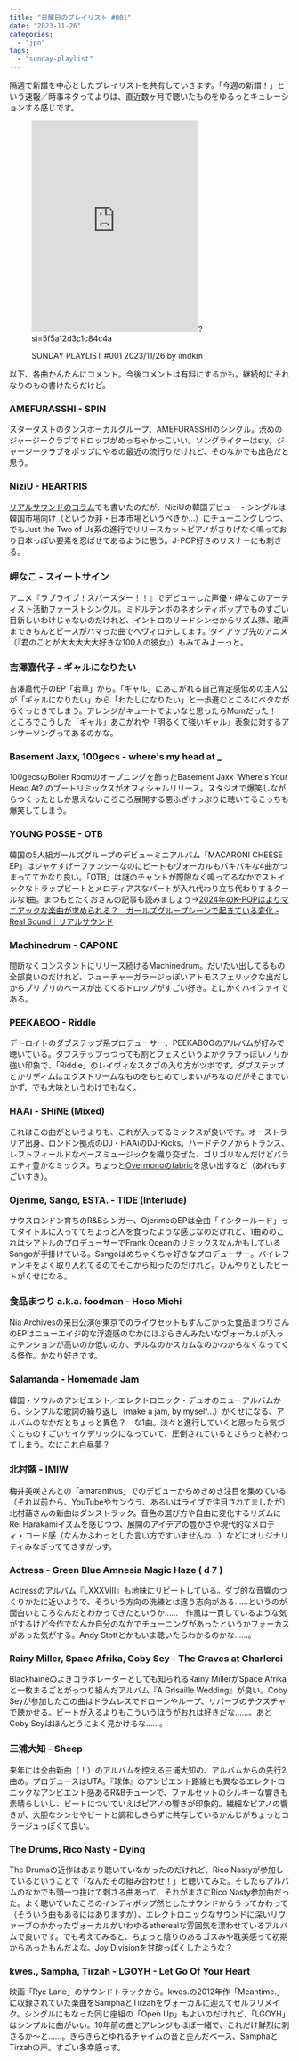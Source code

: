 ```yaml
---
title: "日曜日のプレイリスト #001"
date: "2023-11-26"
categories: 
  - "jpn"
tags: 
  - "sunday-playlist"
---
```


隔週で新譜を中心としたプレイリストを共有していきます。「今週の新譜！」という速報／時事ネタってよりは、直近数ヶ月で聴いたものをゆるっとキュレーションする感じです。

<figure>

<iframe src="https://open.spotify.com/embed/playlist/7FoNi1jCEhK1VNGBX2UYrF" width="300" height="380" frameborder="0" allowtransparency="true" allow="encrypted-media"></iframe>?si=5f5a12d3c1c84c4a

<figcaption>

SUNDAY PLAYLIST #001 2023/11/26 by imdkm

</figcaption>



</figure>

以下、各曲かんたんにコメント。今後コメントは有料にするかも。継続的にそれなりのもの書けたらだけど。

<!--more-->

### AMEFURASSHI - SPIN

スターダストのダンスボーカルグループ、AMEFURASSHIのシングル。渋めのジャージークラブでドロップがめっちゃかっこいい。ソングライターはsty。ジャージークラブをポップにやるの最近の流行りだけれど、そのなかでも出色だと思う。

### NiziU - HEARTRIS

[リアルサウンドのコラム](https://realsound.jp/2023/11/post-1484808.html)でも書いたのだが、NiziUの韓国デビュー・シングルは韓国市場向け（というか非・日本市場というべきか…）にチューニングしつつ、でもJust the Two of Us系の進行でリリースカットピアノがさりげなく鳴っており日本っぽい要素を忍ばせてあるように思う。J-POP好きのリスナーにも刺さる。

### 岬なこ - スイートサイン

アニメ『ラブライブ！スパースター！！』でデビューした声優・岬なこのアーティスト活動ファーストシングル。ミドルテンポのネオシティポップでものすごい目新しいわけじゃないのだけれど、イントロのリードシンセからリズム隊、歌声まできちんとピースがハマった曲でヘヴィロテしてます。タイアップ先のアニメ（『君のことが大大大大大好きな100人の彼女』）もみてみよーっと。

### 吉澤嘉代子 - ギャルになりたい

吉澤嘉代子のEP「若草」から。「ギャル」にあこがれる自己肯定感低めの主人公が「ギャルになりたい」から「わたしになりたい」と一歩進むところにベタながらぐっときてしまう。アレンジがキュートでよいなと思ったらMomだった！　ところでこうした「ギャル」あこがれや「明るくて強いギャル」表象に対するアンサーソングってあるのかな。

### Basement Jaxx, 100gecs - where's my head at \_

100gecsのBoiler Roomのオープニングを飾ったBasement Jaxx 'Where's Your Head At?'のブートリミックスがオフィシャルリリース。スタジオで爆笑しながらつくったとしか思えないころころ展開する悪ふざけっぷりに聴いてるこっちも爆笑してしまう。

### YOUNG POSSE - OTB

韓国の5人組ガールズグループのデビューミニアルバム「MACARONI CHEESE EP」はジャケすげーファンシーなのにビートもヴォーカルもバキバキな4曲がつまっててかなり良い。「OTB」は謎のチャントが際限なく鳴ってるなかでストイックなトラップビートとメロディアスなパートが入れ代わり立ち代わりするクールな1曲。まつもとたくおさんの記事も読みましょう→[2024年のK-POPはよりマニアックな楽曲が求められる？　ガールズグループシーンで起きている変化 - Real Sound｜リアルサウンド](https://realsound.jp/2023/11/post-1487129.html)

### Machinedrum - CAPONE

間断なくコンスタントにリリース続けるMachinedrum。だいたい出してるもの全部良いのだけれど、フューチャーガラージっぽいアトモスフェリックな出だしからブリブリのベースが出てくるドロップがすごい好き。とにかくハイファイである。

### PEEKABOO - Riddle

デトロイトのダブステップ系プロデューサー、PEEKABOOのアルバムが好みで聴いている。ダブステップっつっても割とフェスというよかクラブっぽいノリが強い印象で、「Riddle」のレイヴィなスタブの入り方がツボです。ダブステップとかリディムはエクストリームなものをもとめてしまいがちなのだがそこまでいかず、でも大味というわけでもなく。

### HAAi - SHiNE (Mixed)

これはこの曲がというよりも、これが入ってるミックスが良いです。オーストラリア出身、ロンドン拠点のDJ・HAAiのDJ-Kicks。ハードテクノからトランス、レフトフィールドなベースミュージックを織り交ぜた、ゴリゴリなんだけどバラエティ豊かなミックス。ちょっと[Overmonoのfabric](https://open.spotify.com/intl-ja/album/5tjEHcfKnhNZG7QtMqgdgp?si=IyHLCjpkRQW8Nd1mVMMVDw)を思い出すなど（あれもすごいすき）。

### Ojerime, Sango, ESTA. - TIDE (Interlude)

サウスロンドン育ちのR&Bシンガー、OjerimeのEPは全曲「インタールード」ってタイトルに入っててちょっと人を食ったような感じなのだけれど、1曲めのこれはシアトルのプロデューサーでFrank OceanのリミックスなんかもしているSangoが手掛けている。Sangoはめちゃくちゃ好きなプロデューサー。バイレファンキをよく取り入れてるのでそこから知ったのだけれど。ひんやりとしたビートがくせになる。

### 食品まつり a.k.a. foodman - Hoso Michi

Nia Archivesの来日公演＠東京でのライヴセットもすんごかった食品まつりさんのEPはニューエイジ的な浮遊感のなかにほぶらきんみたいなヴォーカルが入ったテンションが高いのか低いのか、チルなのかスカムなのかわからなくなってくる怪作。かなり好きです。

### Salamanda - Homemade Jam

韓国・ソウルのアンビエント／エレクトロニック・デュオのニューアルバムから、シンプルな歌詞の繰り返し（make a jam, by myself...）がくせになる、アルバムのなかだとちょっと異色？　な1曲。淡々と進行していくと思ったら気づくとものすごいサイケデリックになっていて、圧倒されているとさらっと終わってしまう。なにこれ白昼夢？

### 北村蕗 - IMIW

梅井美咲さんとの「amaranthus」でのデビューからめきめき注目を集めている（それ以前から、YouTubeやサンクラ、あるいはライブで注目されてましたが）北村蕗さんの新曲はダンストラック。音色の選び方や自由に変化するリズムにRei Harakamiイズムを感じつつ、展開のアイデアの豊かさや現代的なメロディ・コード感（なんかふわっとした言い方ですいませんね…）などにオリジナリティみなぎっててさすがっす。

### Actress - Green Blue Amnesia Magic Haze ( d 7 )

Actressのアルバム『LXXXVIII』も地味にリピートしている。ダブ的な音響のつくりかたに近いようで、そういう方向の洗練とは違う志向がある……というのが面白いところなんだとわかってきたというか……　作風は一貫しているような気がするけど今作でなんか自分のなかでチューニングがあったというかフォーカスがあった気がする。Andy Stottとかもいま聴いたらわかるのかな……。

### Rainy Miller, Space Afrika, Coby Sey - The Graves at Charleroi

Blackhaineのよきコラボレーターとしても知られるRainy MillerがSpace Afrikaと一枚まるごとがっつり組んだアルバム『A Grisaille Wedding』が良い。Coby Seyが参加したこの曲はドラムレスでドローンやループ、リバーブのテクスチャで聴かせる。ビートが入るよりもこういうほうがおれは好きだな……。あとCoby Seyはほんとうによく見かけるな……。

### 三浦大知 - Sheep

来年には全曲新曲（！）のアルバムを控える三浦大知の、アルバムからの先行2曲め。プロデュースはUTA。『球体』のアンビエント路線とも異なるエレクトロニックなアンビエント感あるR&Bチューンで、ファルセットのシルキーな響きも素晴らしいし、ビートについていえばピアノの響きが印象的。繊細なピアノの響きが、大胆なシンセやビートと調和しきらずに共存しているかんじがちょっとコラージュっぽくて良い。

### The Drums, Rico Nasty - Dying

The Drumsの近作はあまり聴いていなかったのだけれど、Rico Nastyが参加しているということで「なんだその組み合わせ！」と聴いてみた。そしたらアルバムのなかでも頭一つ抜けて刺さる曲あって、それがまさにRico Nasty参加曲だった。よく聴いていたころのインディポップ然としたサウンドからうってかわって（そういう曲もあるにはありますが）、エレクトロニックなサウンドに深いリヴァーブのかかったヴォーカルがいわゆるetherealな雰囲気を漂わせているアルバムで良いです。でも考えてみると、ちょっと陰りのあるゴスみや耽美感って初期からあったもんだよな。Joy Divisionを甘酸っぱくしたような？

### kwes., Sampha, Tirzah - LGOYH - Let Go Of Your Heart

映画「Rye Lane」のサウンドトラックから。kwes.の2012年作「Meantime.」に収録されていた楽曲をSamphaとTirzahをヴォーカルに迎えてセルフリメイク。シングルにもなった同じ座組の「Open Up」もよいのだけれど、「LGOYH」はシンプルに曲がいい。10年前の曲とアレンジもほぼ一緒で、これだけ鮮烈に刺さるか～と……。きらきらとゆれるチャイムの音と歪んだベース、SamphaとTirzahの声。すごい多幸感っす。

